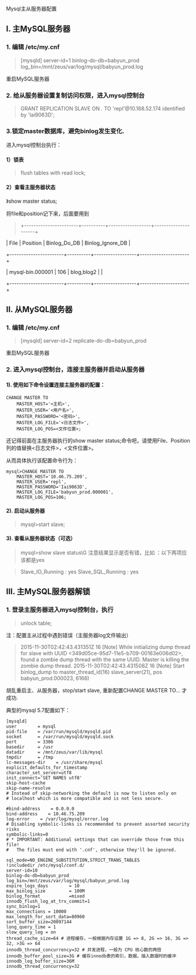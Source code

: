 Mysql主从服务器配置

## I. 主MySQL服务器

### 1. 编辑 /etc/my.cnf

> [mysqld]
> server-id=1
> binlog-do-db=babyun_prod
> log_bin=/mnt/zeus/var/log/mysql/babyun_prod.log

重启MySQL服务器

### 2. 给从服务器设置复制访问权限，进入mysql控制台

> GRANT REPLICATION SLAVE ON *.* TO 'repl'@10.168.52.174 identified by 'Iai9063D';

### 3.锁定master数据库，避免binlog发生变化.

进入mysql控制台执行：

#### 1）锁表

> flush tables with read lock;

#### 2）查看主服务器状态

》show master status;

将file和position记下来，后面要用到

> +-----------------------+----------+------------------+---------------------+

| File | Position | Binlog_Do_DB | Binlog_Ignore_DB |

+-----------------------+----------+------------------+---------------------+

| mysql-bin.000001 | 106 | blog,blog2 | |

+-----------------------+----------+------------------+---------------------+

## II. 从MySQL服务器

### 1. 编辑 /etc/my.cnf

> [mysqld]
> server-id=2
> replicate-do-db=babyun_prod

重启MySQL服务器

### 2. 进入mysql控制台，连接主服务器并启动从服务器

#### 1). 使用如下命令设置连接主服务器的配置：

```
CHANGE MASTER TO
    MASTER_HOST='<主机>',
    MASTER_USER='<用户名>',
    MASTER_PASSWORD='<密码>',
    MASTER_LOG_FILE='<日志文件>',
    MASTER_LOG_POS=<文件位置>;
```

还记得前面在主服务器执行的show master status;命令吧，请使用File、Position列的值替换<日志文件>，<文件位置>。

从而具体执行该配置命令行为：

```
mysql>CHANGE MASTER TO
    MASTER_HOST='10.46.75.209',
    MASTER_USER='repl',
    MASTER_PASSWORD='Iai9063D',
    MASTER_LOG_FILE='babyun_prod.000001',
    MASTER_LOG_POS=106;
```

#### 2). 启动从服务器

> mysql>start slave;

#### 3). 查看从服务器状态（可选）

> mysql>show slave status\G 注意结果显示是否有错，比如 ：以下两项应该都是yes

> Slave_IO_Running : yes
> Slave_SQL_Running : yes

## III. 主MySQL服务器解锁

### 1. 登录主服务器进入mysql控制台，执行

> unlock table;

注：配置主从过程中遇到错误（主服务器log文件输出）

> 2015-11-30T02:42:43.431351Z 16 [Note] While initializing dump thread for slave with UUID
> <349d05ce-95d7-11e5-b709-00163e006d02>, found a zombie dump thread with the same UUID. Master is killing the zombie dump thread.
> 2015-11-30T02:42:43.431508Z 16 [Note] Start binlog_dump to master_thread_id(16) slave_server(21), pos babyun_prod.000023, 6166)

胡乱重启主、从服务器，stop/start slave, 重新配置CHANGE MASTER TO… 才成功.

典型的mysql 5.7配置如下：

```
[mysqld]
user        = mysql
pid-file    = /var/run/mysqld/mysqld.pid
socket      = /var/run/mysqld/mysqld.sock
port        = 3306
basedir     = /usr
datadir     = /mnt/zeus/var/lib/mysql
tmpdir      = /tmp
lc-messages-dir    = /usr/share/mysql
explicit_defaults_for_timestamp
character_set_server=utf8  
init_connect='SET NAMES utf8'  
skip-host-cache
skip-name-resolve
# Instead of skip-networking the default is now to listen only on
# localhost which is more compatible and is not less secure.

#bind-address    = 0.0.0.0
bind-address    = 10.46.75.209
log-error    = /var/log/mysql/error.log
# Disabling symbolic-links is recommended to prevent assorted security risks
symbolic-links=0
# * IMPORTANT: Additional settings that can override those from this file!
#   The files must end with '.cnf', otherwise they'll be ignored.

sql_mode=NO_ENGINE_SUBSTITUTION,STRICT_TRANS_TABLES
!includedir /etc/mysql/conf.d/
server-id=10
binlog-do-db=babyun_prod
log_bin=/mnt/zeus/var/log/mysql/babyun_prod.log
expire_logs_days        = 10
max_binlog_size         = 100M
binlog_format           =mixed
innodb_flush_log_at_trx_commit=1
sync_binlog=1
max_connections = 10000
max_length_for_sort_data=80960
sort_buffer_size=20097144
long_query_time = 1
slow_query_log = on
thread_cache_size=64 # 进程缓存，一般根据内存设置 1G => 8, 2G => 16, 3G => 32, >3G => 64
innodb_thread_concurrency=32 # 并发进程，一般为 CPU 核心数的两倍
innodb_buffer_pool_size=3G # 缓存innodb表的索引，数据，插入数据时的缓冲
innodb_log_buffer_size=36M
innodb_thread_concurrency=32
```